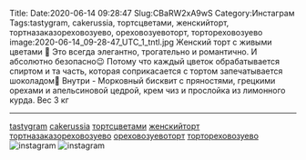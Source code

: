 Title:
Date:2020-06-14 09:28:47
Slug:CBaRW2xA9wS
Category:Инстаграм
Tags:tastygram, cakerussia, тортсцветами, женскийторт, тортназаказореховозуево, ореховозуевоторт, тортореховозуево
image:2020-06-14_09-28-47_UTC_1_tntl.jpg
Женский торт с живыми цветами 💐
Это всегда элегантно, трогательно и романтично. 
И абсолютно безопасно😉
Потому что каждый цветок обрабатывается спиртом и та часть, которая соприкасается с тортом запечатывается шоколадом🍫
Внутри - Морковный бисквит  с пряностями, грецкими орехами и апельсиновой цедрой, крем чиз и прослойка из лимонного курда. 
Вес 3 кг 
_______________________
[tastygram]({tag}tastygram) [cakerussia]({tag}cakerussia) [тортсцветами]({tag}тортсцветами) [женскийторт]({tag}женскийторт) [тортназаказореховозуево]({tag}тортназаказореховозуево) [ореховозуевоторт]({tag}ореховозуевоторт) [тортореховозуево]({tag}тортореховозуево)
![instagram]({attach}images/2020-06-14_09-28-47_UTC_1.jpg)
![instagram]({attach}images/2020-06-14_09-28-47_UTC_2.jpg)

